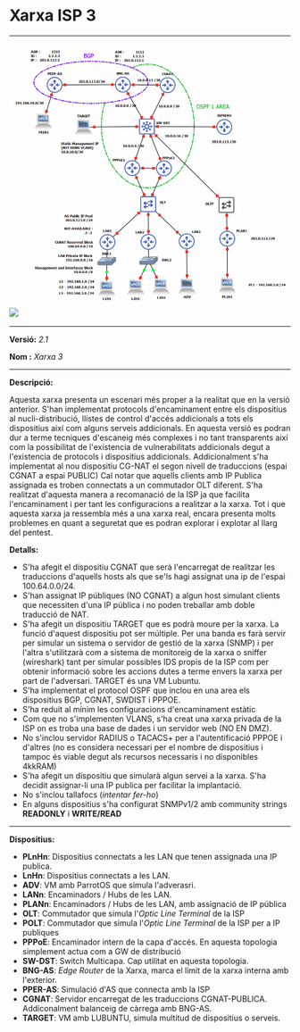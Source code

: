 # Xarxa ISP 3   

---

![img.png](xarxa3topo.png)![](C:\Users\Ungra\Documents\GitHub\gei_tfg_fcodinap\network\network2.1\network2.1.png)

---
**Versió:** *2.1*  


**Nom  :** *Xarxa 3*  

---
**Descripció:**  

Aquesta xarxa presenta un escenari més proper a la realitat que en la versió anterior. S'han implementat protocols d'encaminament
entre els dispositius al nucli-distribució, llistes de control d'accés addicionals a tots els dispositius així com alguns
serveis addicionals. En aquesta versió es podran dur a terme tecniques d'escaneig més complexes i no tant transparents
així com la possibilitat de l'existencia de vulnerabilitats addicionals degut a l'existencia de protocols i dispositius
addicionals. Addicionalment s'ha implementat al nou dispositiu CG-NAT el segon nivell de traduccions (espai CGNAT a espai PUBLIC)
Cal notar que aquells clients amb IP Publica assignada es troben connectats a un commutador OLT diferent. S'ha realitzat
d'aquesta manera a recomanació de la ISP ja que facilita l'encaminament i per tant les configuracions a realitzar a la xarxa.
Tot i que aquesta xarxa ja ressembla més a una xarxa real, encara presenta molts problemes en quant a seguretat que es podran
explorar i explotar al llarg del pentest.


**Detalls:** 

- S'ha afegit el dispositiu CGNAT que serà l'encarregat de realitzar les traduccions d'aquells hosts als que se'ls hagi
assignat una ip de l'espai 100.64.0.0/24.
- S'han assignat IP públiques (NO CGNAT) a algun host simulant clients que necessiten d'una IP pública i no poden treballar
amb doble traducció de NAT.
- S'ha afegit un dispositiu TARGET que es podrà moure per la xarxa. La funció d'aquest dispositiu pot ser múltiple. Per
una banda es farà servir per simular un sistema o servidor de gestió de la xarxa (SNMP) i per l'altra s'utilitzarà com a
sistema de monitoreig de la xarxa o sniffer (wireshark) tant per simular possibles IDS propis de la ISP com per obtenir
informació sobre les accions dutes a terme envers la xarxa per part de l'adversari. TARGET és una VM Lubuntu.
- S'ha implementat el protocol OSPF que inclou en una area els dispositius BGP, CGNAT, SWDIST i PPPOE.
- S'ha reduit al mínim les configuracions d'encaminament estàtic
- Com que no s'implementen VLANS, s'ha creat una xarxa privada de la ISP on es troba una base de dades i un servidor web (NO EN DMZ).
- No s'inclou servidor RADIUS o TACACS+ per a l'autentificació PPPOE i d'altres (no es considera necessari per el nombre
de dispositius i tampoc és viable degut als recursos necessaris i no disponibles 4kkRAM)
- S'ha afegit un dispositiu que simularà algun servei a la xarxa. S'ha decidit assignar-li una IP publica per facilitar
la implantació.
- No s'inclou tallafocs (*intentar fer-ho*)
- En alguns dispositius s'ha configurat SNMPv1/2 amb community strings **READONLY** i **WRITE/READ**

---
**Dispositius:**  

- **PLnHn**: Dispositius connectats a les LAN que tenen assignada una IP publica.
- **LnHn**: Dispositius connectats a les LAN.
- **ADV**: VM amb ParrotOS que simula l'adverasri.
- **LANn**: Encaminadors / Hubs de les LAN.
- **PLANn**: Encaminadors / Hubs de les LAN, amb assignació de IP pública
- **OLT**: Commutador que simula l'*Optic Line Terminal* de la ISP
- **POLT**: Commutador que simula l'*Optic Line Terminal* de la ISP per a IP publiques
- **PPPoE**: Encaminador intern de la capa d'accés. En aquesta topologia simplement actua com a GW de distribució
- **SW-DST**: Switch Multicapa. Cap utilitat en aquesta topologia.
- **BNG-AS**: *Edge Router* de la Xarxa, marca el límit de la xarxa interna amb l'exterior.
- **PPER-AS**: Simulació d'AS que connecta amb la ISP
- **CGNAT**: Servidor encarregat de les traduccions CGNAT-PUBLICA. Addiconalment balanceig de càrrega amb BNG-AS.
- **TARGET**: VM amb LUBUNTU, simula multitud de dispositius o serveis.
